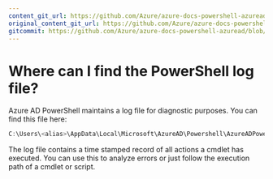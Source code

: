 ```yaml
---
content_git_url: https://github.com/Azure/azure-docs-powershell-azuread/blob/preview/Azure%20AD%20Cmdlets/docs-conceptual/PowerShell-logfile.md
original_content_git_url: https://github.com/Azure/azure-docs-powershell-azuread/blob/preview/Azure%20AD%20Cmdlets/docs-conceptual/PowerShell-logfile.md
gitcommit: https://github.com/Azure/azure-docs-powershell-azuread/blob/79ba9960c15a8ef8b3259a44f308cc3d918ee65e
---
```

# Where can I find the PowerShell log file?

Azure AD PowerShell maintains a log file for diagnostic purposes. You can find this file here:

```powershell
C:\Users\<alias>\AppData\Local\Microsoft\AzureAD\Powershell\AzureADPowershell_<sessionStartTimeStamp>.log
```

The log file contains a time stamped record of all actions a cmdlet has executed. You can use this to analyze errors or just follow the execution path of a cmdlet or script.
